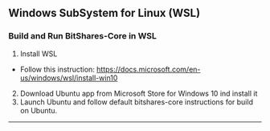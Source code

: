 ## Windows SubSystem for Linux (WSL)


### Build and Run BitShares-Core in WSL

1. Install WSL 
- Follow this instruction: https://docs.microsoft.com/en-us/windows/wsl/install-win10
2. Download Ubuntu app from Microsoft Store for Windows 10 ind install it
3. Launch Ubuntu and follow default bitshares-core instructions for build on Ubuntu.


***

